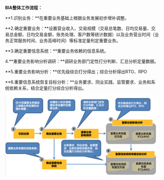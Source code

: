 **BIA整体工作流程：**

**1.识别业务：**在重要业务基础上根据业务发展初步增补调整。

**2.确定重要业务：**设置营业收入、交易规模（交易总笔数、日均交易量、交易总金额、日均交易金额、账务处理、客户数等统计数据）以及业务营业时间（业务正常服务时间、业务高峰时间）等标准定量判定重要业务。

**3.确定重要信息系统：**重要业务依赖的信息系统。

4.**重要业务影响分析调研：**调研业务部门定性打分判断、汇总分析定量数据。

**5.重要业务影响分析：**优先级综合打分得出；综合分析得出RTO、RPO

**6.重要信息系统恢复目标分析：**业务要求、同业实践、监管要求、业务和系统依赖关系，结合定量打分综合分析得出。

![](/assets/import12.png)


